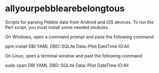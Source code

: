 # allyourpebblearebelongtous
Scripts for parsing Pebble data from Android and iOS devices. To run the Perl script, you must install some needed modules.

On Windows, open a command prompt and pase the following command

ppm install DBI YAML DBD::SQLite Data::Plist DateTime IO:All


On Linux, open a terminal window and past the following command

sudo cpan DBI YAML DBD::SQLite Data::Plist DateTime IO:All
